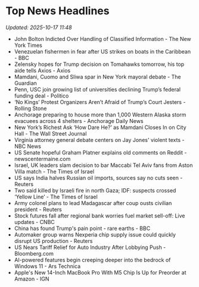 # Top News Headlines

_Updated: 2025-10-17 11:48_

- John Bolton Indicted Over Handling of Classified Information - The New York Times
- Venezuelan fishermen in fear after US strikes on boats in the Caribbean - BBC
- Zelensky hopes for Trump decision on Tomahawks tomorrow, his top aide tells Axios - Axios
- Mamdani, Cuomo and Sliwa spar in New York mayoral debate - The Guardian
- Penn, USC join growing list of universities declining Trump’s federal funding deal - Politico
- ‘No Kings’ Protest Organizers Aren’t Afraid of Trump’s Court Jesters - Rolling Stone
- Anchorage preparing to house more than 1,000 Western Alaska storm evacuees across 4 shelters - Anchorage Daily News
- New York’s Richest Ask ‘How Dare He?’ as Mamdani Closes In on City Hall - The Wall Street Journal
- Virginia attorney general debate centers on Jay Jones' violent texts - NBC News
- US Senate hopeful Graham Platner explains old comments on Reddit - newscentermaine.com
- Israel, UK leaders slam decision to bar Maccabi Tel Aviv fans from Aston Villa match - The Times of Israel
- US says India halves Russian oil imports, sources say no cuts seen - Reuters
- Two said killed by Israeli fire in north Gaza; IDF: suspects crossed ‘Yellow Line’ - The Times of Israel
- Army colonel plans to lead Madagascar after coup ousts civilian president - Reuters
- Stock futures fall after regional bank worries fuel market sell-off: Live updates - CNBC
- China has found Trump's pain point - rare earths - BBC
- Automaker group warns Nexperia chip supply issue could quickly disrupt US production - Reuters
- US Nears Tariff Relief for Auto Industry After Lobbying Push - Bloomberg.com
- AI-powered features begin creeping deeper into the bedrock of Windows 11 - Ars Technica
- Apple's New 14-Inch MacBook Pro With M5 Chip Is Up for Preorder at Amazon - IGN